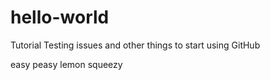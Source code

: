 # hello-world
Tutorial
Testing issues and other things to start using GitHub

easy peasy lemon squeezy
